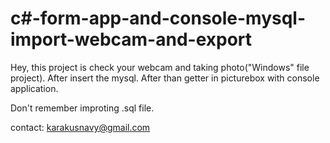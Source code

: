 # c#-form-app-and-console-mysql-import-webcam-and-export

Hey, this project is check your webcam and taking photo("Windows" file project). After insert the mysql. After than getter in picturebox with console application.

Don't remember improting .sql file.

contact: karakusnavy@gmail.com

